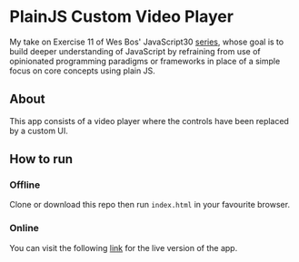 # PlainJS Custom Video Player
My take on Exercise 11 of Wes Bos' JavaScript30 [series](https://javascript30.com/), whose goal is to build deeper understanding of JavaScript by refraining from use of opinionated programming paradigms or frameworks in place of a simple focus on core concepts using plain JS.

## About
This app consists of a video player where the controls have been replaced by a custom UI.

## How to run
### Offline
Clone or download this repo then run `index.html` in your favourite browser.
### Online
You can visit the following [link](https://evblance-pjs-custom-video-player.netlify.com) for the live version of the app.
